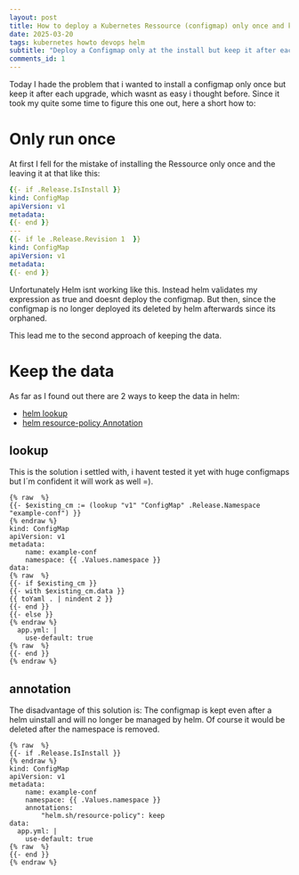 ```yaml
---
layout: post
title: How to deploy a Kubernetes Ressource (configmap) only once and keep the data
date: 2025-03-20
tags: kubernetes howto devops helm
subtitle: "Deploy a Configmap only at the install but keep it after each upgrade."
comments_id: 1
---
```


Today I hade the problem that i wanted to install a configmap only once but keep it after each upgrade, which wasnt as easy i thought before.
Since it took my quite some time to figure this one out, here a short how to:

# Only run once

At first I fell for the mistake of installing the Ressource only once and the leaving it at that like this:

```yaml
{{- if .Release.IsInstall }}
kind: ConfigMap
apiVersion: v1
metadata:
{{- end }}
---
{{- if le .Release.Revision 1  }}
kind: ConfigMap
apiVersion: v1
metadata:
{{- end }}
```

Unfortunately Helm isnt working like this. Instead helm validates my expression as true and doesnt deploy the configmap. But then, since the configmap is no longer deployed its deleted by helm afterwards since its orphaned.

This lead me to the second approach of keeping the data.

# Keep the data

As far as I found out there are 2 ways to keep the data in helm:

- [helm lookup](https://helm.sh/docs/chart_template_guide/functions_and_pipelines/#using-the-lookup-function)
- [helm resource-policy Annotation](https://helm.sh/docs/howto/charts_tips_and_tricks/#tell-helm-not-to-uninstall-a-resource)

## lookup

This is the solution i settled with, i havent tested it yet with huge configmaps but I´m confident it will work as well =).

```
{% raw  %}
{{- $existing_cm := (lookup "v1" "ConfigMap" .Release.Namespace "example-conf") }}
{% endraw %}
kind: ConfigMap
apiVersion: v1
metadata:
    name: example-conf
    namespace: {{ .Values.namespace }}
data:
{% raw  %}
{{- if $existing_cm }}
{{- with $existing_cm.data }}
{{ toYaml . | nindent 2 }}
{{- end }}
{{- else }}
{% endraw %}
  app.yml: |
    use-default: true
{% raw  %}
{{- end }}
{% endraw %}
```

## annotation

The disadvantage of this solution is: The configmap is kept even after a helm uinstall and will no longer be managed by helm. Of course it would be deleted after the namespace is removed.

```
{% raw  %}
{{- if .Release.IsInstall }}
{% endraw %}
kind: ConfigMap
apiVersion: v1
metadata:
    name: example-conf
    namespace: {{ .Values.namespace }}
    annotations:
        "helm.sh/resource-policy": keep
data:
  app.yml: |
    use-default: true
{% raw  %}
{{- end }}
{% endraw %}
```
